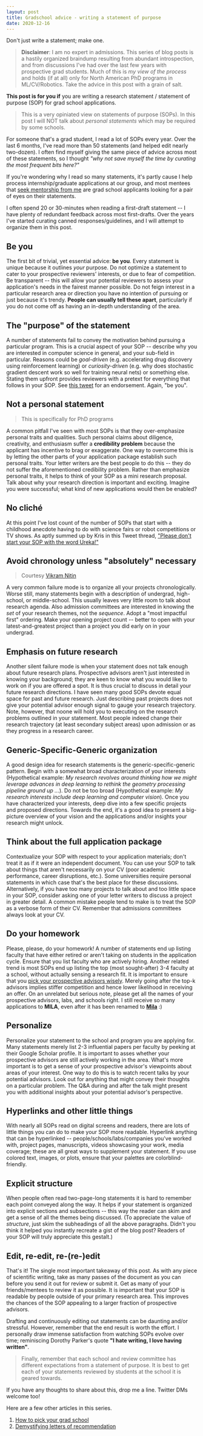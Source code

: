 ```yaml
---
layout: post
title: Gradschool advice - writing a statement of purpose
date: 2020-12-16
---
```


Don't just write a statement; make one.

> **Disclaimer**: I am no expert in admissions. This series of blog posts is a hastily organized braindump resulting from abundant introspection, and from discussions I've had over the last few years with prospective grad students. Much of this is _my view of the process_ and holds (if at all) only for North American PhD programs in ML/CV/Robotics. Take the advice in this post with a grain of salt.

**This post is for you if** you are writing a research statement / statement of purpose (SOP) for grad school applications.

> This is a very opiniated view on statements of purpose (SOPs). In this post I will NOT talk about *personal statements* which may be required by some schools.

For someone that's a grad student, I read a lot of SOPs every year. Over the last 6 months, I've read more than 50 statements (and helped edit nearly two-dozen). I often find myself giving the same piece of advice across most of these statements, so I thought *"why not save myself the time by curating the most frequent bits here?"*

If you're wondering why I read so many statements, it's partly cause I help process internship/graduate applications at our group, and most mentees that [seek mentorship from me](https://docs.google.com/forms/d/e/1FAIpQLSc5F-ZuxaeJn6W4oQKDvuItXE7OuV2s0s0vZXE1QB5EzizbwQ/viewform?usp=sf_link) are grad school applicants looking for a pair of eyes on their statements.

I often spend 20 or 30-minutes when reading a first-draft statement -- I have plenty of redundant feedback across most first-drafts. Over the years I've started curating canned responses/guidelines, and I will attempt to organize them in this post.


## Be you

The first bit of trivial, yet essential advice: **be you**. Every statement is unique because it outlines *your* purpose. Do not optimize a statement to cater to your prospective reviewers' interests, or due to fear of competition. Be transparent -- this will allow your potential reviewers to assess your application's needs in the fairest manner possible. Do not feign interest in a particular research area or direction you have no intention of pursuing or just because it's trendy. **People can usually tell these apart**, particularly if you do not come off as having an in-depth understanding of the area.


## The "purpose" of the statement

A number of statements fail to convey the motivation behind pursuing a particular program. This is a crucial aspect of your SOP -- describe why you are interested in computer science in general, and your sub-field in particular. Reasons could be *goal-driven* (e.g. accelerating drug discovery using reinforcement learning) or *curiosity-driven* (e.g. why does stochastic gradient descent work so well for training neural nets) or something else. Stating them upfront provides reviewers with a pretext for everything that follows in your SOP. See [this tweet](https://twitter.com/kkitani/status/1339225283774308354?s=20) for an endorsement. Again, "be you".


## Not a personal statement

> This is specifically for PhD programs

A common pitfall I've seen with most SOPs is that they over-emphasize personal traits and qualities. Such personal claims about diligence, creativity, and enthusiasm suffer a **credibility problem** because the applicant has incentive to brag or exaggerate. One way to overcome this is by letting the other parts of your application package establish such personal traits. Your letter writers are the best people to do this -- they do not suffer the aforementioned credibility problem. Rather than emphasize personal traits, it helps to think of your SOP as a mini research proposal. Talk about why your research direction is important and exciting. Imagine you were successful; what kind of new applications would then be enabled?


## No cliché

At this point I've lost count of the number of SOPs that start with a childhood anecdote having to do with science fairs or robot competitions or TV shows. As aptly summed up by Kris in this Tweet thread, ["Please don't start your SOP with the word Ureka!"](https://twitter.com/kkitani/status/1334307658426445825?s=20)


## Avoid chronology unless "absolutely" necessary

> Courtesy [Vikram Nitin](https://scholar.google.com/citations?user=FLiz6csAAAAJ&hl=en)

A very common failure mode is to organize all your projects chronologically. Worse still, many statements begin with a description of undergrad, high-school, or middle-school. This usually leaves very little room to talk about research agenda. Also admission committees are interested in knowing the _set_ of your research themes, not the _sequence_. Adopt a "most impactful first" ordering. Make your opening project count -- better to open with your latest-and-greatest project than a project you did early on in your undergrad.


## Emphasis on future research

Another silent failure mode is when your statement does not talk enough about future research plans. Prospective advisors aren't just interested in knowing your background; they are keen to know what you would like to work on if you are offered a spot. It is thus crucial to discuss in detail your future research directions. I have seen many good SOPs devote equal space for past and future research. Just describing past projects does not give your potential advisor enough signal to gauge your research trajectory. Note, however, that noone will hold you to executing on the research problems outlined in your statement. Most people indeed change their research trajectory (at least secondary subject areas) upon admission or as they progress in a research career.


## Generic-Specific-Generic organization

A good design idea for research statements is the generic-specific-generic pattern. Begin with a somewhat broad characterization of your interests (Hypothetical example: *My research revolves around thinking how we might leverage advances in deep learning to rethink the geometry processing pipeline ground up ...*). Do not be too broad (Hypothetical example: *My research interests include deep learning and computer vision*). Once you have characterized your interests, deep dive into a few specific projects and proposed directions. Towards the end, it's a good idea to present a big-picture overview of your vision and the applications and/or insights your research might unlock.


## Think about the full application package

Contextualize your SOP with respect to your application materials; don't treat it as if it were an independent document. You can use your SOP to talk about things that aren't necessarily on your CV (poor academic performance, career disruptions, etc.). Some universities require personal statements in which case that's the best place for these discussions. Alternatively, if you have too many projects to talk about and too little space in your SOP, consider asking one of your letter writers to discuss a project in greater detail. A common mistake people tend to make is to treat the SOP as a verbose form of their CV. Remember that admissions committees always look at your CV.


## Do your homework

Please, please, do your homework! A number of statements end up listing faculty that have either retired or aren't taking on students in the application cycle. Ensure that you list faculty who are actively hiring. Another related trend is most SOPs end up listing the top (most sought-after) 3-4 faculty at a school, without actually sensing a research fit. It is important to ensure that you [pick your prospective advisors wisely](http://krrish94.github.io/blog/gradschool-pick-school/). Merely going after the top-k advisors implies stiffer competition and hence lower likelihood in receiving an offer. On an unrelated but serious note, please get all the names of your prospective advisors, labs, and schools right. I still receive so many applications to **MILA**, even after it has been renamed to **[Mila](https://mila.quebec/en)** :)


## Personalize

Personalize your statement to the school and program you are applying for. Many statements merely list 2-3 influential papers per faculty by peeking at their Google Scholar profile. It is important to asses whether your prospective advisors are still actively working in the area. What's more important is to get a sense of your prospective advisor's viewpoints about areas of your interest. One way to do this is to watch recent talks by your potential advisors. Look out for anything that might convey their thoughts on a particular problem. The Q&A during and after the talk might present you with additional insights about your potential advisor's perspective.


## Hyperlinks and other little things

With nearly all SOPs read on digital screens and readers, there are lots of little things you can do to make your SOP more readable. Hyperlink anything that can be hyperlinked -- people/schools/labs/companies you've worked with, project pages, manuscripts, videos showcasing your work, media coverage; these are all great ways to supplement your statement. If you use colored text, images, or plots, ensure that your palettes are colorblind-friendly.


## Explicit structure

When people often read two-page-long statements it is hard to remember each point conveyed along the way. It helps if your statement is organized into explicit sections and subsections -- this way the reader can skim and get a sense of all the themes being discussed. (To appreciate the value of _structure_, just skim the subheadings of all the above paragraphs. Didn't you think it helped you instantly recreate a gist of the blog post? Readers of your SOP will truly appreciate this gestalt.)


## Edit, re-edit, re-(re-)edit

That's it! The single most important takeaway of this post. As with any piece of scientific writing, take as many passes of the document as you can before you send it out for review or submit it. Get as many of your friends/mentees to review it as possible. It is important that your SOP is readable by people outside of your primary research area. This improves the chances of the SOP appealing to a larger fraction of prospective advisors.

Drafting and continuously editing out statements can be daunting and/or stressful. However, remember that the end result is worth the effort. I personally draw immense satisfaction from watching SOPs evolve over time; reminiscing Dorothy Parker's quote **"I hate writing, I love having written"**.

> Finally, remember that each school and review committee has different expectations from a statement of purpose. It is best to get each of your statements reviewed by students at the school it is geared towards.

If you have any thoughts to share about this, drop me a line. Twitter DMs welcome too!


Here are a few other articles in this series.

1. [How to pick your grad school](http://krrish94.github.io/blog/gradschool-pick-school/)
2. [Demystifying letters of recommendation](http://krrish94.github.io/blog/gradschool-letters/)
